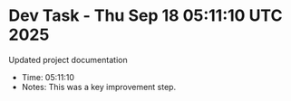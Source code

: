 # Dev Task - Thu Sep 18 05:11:10 UTC 2025
Updated project documentation
- Time: 05:11:10
- Notes: This was a key improvement step.
